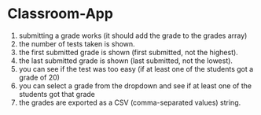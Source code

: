 # Classroom-App
1. submitting a grade works (it should add the grade to the grades array)
2. the number of tests taken is shown.
3. the first submitted grade is shown (first submitted, not the highest).
4. the last submitted grade is shown (last submitted, not the lowest).
5. you can see if the test was too easy (if at least one of the students got a grade of 20)
6. you can select a grade from the dropdown and see if at least one of the students got that grade
7. the grades are exported as a CSV (comma-separated values) string.
